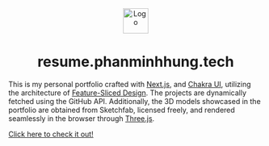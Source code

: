 <div align="center">
  <img alt="Logo" src="https://i.postimg.cc/7YkWDHYh/favicon-5.png" width="50" height="50" />
</div>
<h1 align="center">
  resume.phanminhhung.tech
</h1>

This is my personal portfolio crafted with [Next.js](https://nextjs.org/), and [Chakra UI](https://chakra-ui.com/), utilizing the architecture of [Feature-Sliced Design](https://feature-sliced.design/docs/get-started/overview). The projects are dynamically fetched using the GitHub API. Additionally, the 3D models showcased in the portfolio are obtained from Sketchfab, licensed freely, and rendered seamlessly in the browser through [Three.js](https://threejs.org/).

[Click here to check it out!](https://erickrosa.dev)

